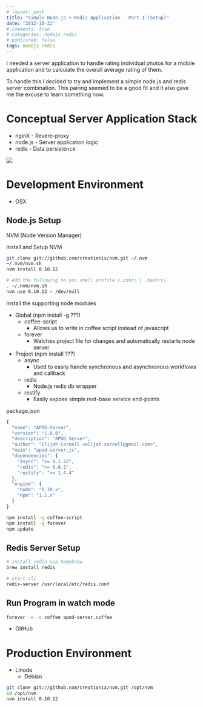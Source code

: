 ```yaml
---
# layout: post
title: "Simple Node.js + Redis Application - Part I (Setup)"
date: "2012-10-22"
# comments: true
# categories: nodejs redis
# published: false
tags: nodejs redis
---
```


I needed a server application to handle rating individual photos for a mobile application and to calculate the overall average rating of them.

To handle this I decided to try and implement a simple node.js and redis server combination. This pairing seemed to be a good fit and it also gave me the excuse to learn something now.

<!-- more -->

# Conceptual Server Application Stack

 * nginX - Revere-proxy
 * node.js - Server application logic
 * redis - Data persistence

<img src="https://docs.google.com/drawings/pub?id=17OmDsHY2IrZEhrHBR96HC-kDAlKtHKFTKIzlFoRHp8g&amp;w=720&amp;h=207">

# Development Environment

- OSX


## Node.js Setup

NVM (Node Version Manager)

Install and Setup NVM

```bash
git clone git://github.com/creationix/nvm.git ~/.nvm
~/.nvm/nvm.sh
nvm install 0.10.12

# Add the following to you shell profile (.zshrc | .bashrc)
. ~/.nvm/nvm.sh
nvm use 0.10.12 > /dev/null
```
Install the supporting node modules

* Global (npm install -g ???)
    * coffee-script
        * Allows us to write in coffee script instead of javascript
    * forever
        * Watches project file for changes and automatically restarts node server
* Project (npm install ???)
    * async
        * Used to easily handle synchronous and  asynchronous workflows and callback
    * redis
        * Node.js redis db wrapper
    * restify
        * Easily expose simple rest-base service end-points


package.json
```javascript
{
  "name": "APOD-Server",
  "version": "1.0.0",
  "description": "APOD Server",
  "author": "Elijah Cornell <elijah.cornell@gmail.com>",
  "main": "apod-server.js",
  "dependencies": {
    "async": ">= 0.1.22",
    "redis": ">= 0.8.1",
    "restify": ">= 1.4.4"
  },
  "engine": {
    "node": "0.10.x",
    "npm": "1.1.x"
  }
}
```

```bash
npm install -g coffee-script
npm install -g forever
npm update
```

## Redis Server Setup

```bash
# install redia via homebrew
brew install redis

# start cli
redis-server /usr/local/etc/redis.conf
```


## Run Program in watch mode
```bash
forever -w -c coffee apod-server.coffee
```

- GitHub


# Production Environment

- Linode
    - Debian

```bash
git clone git://github.com/creationix/nvm.git /opt/nvm
cd /opt/nvm
nvm install 0.10.12
```

